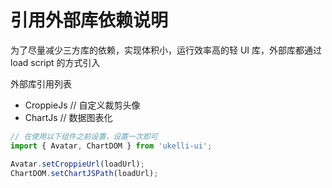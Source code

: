 # 引用外部库依赖说明

为了尽量减少三方库的依赖，实现体积小，运行效率高的轻 UI 库，外部库都通过 load script 的方式引入

外部库引用列表

- CroppieJs // 自定义裁剪头像
- ChartJs   // 数据图表化

```js
// 在使用以下组件之前设置，设置一次即可
import { Avatar, ChartDOM } from 'ukelli-ui';

Avatar.setCroppieUrl(loadUrl);
ChartDOM.setChartJSPath(loadUrl);
```